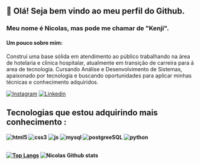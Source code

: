 
## 👋 Olá! Seja bem vindo ao meu perfil do Github. 

### Meu nome é Nicolas, mas pode me chamar de "Kenji".

#### Um pouco sobre mim:

Construí uma base sólida em atendimento ao público trabalhando na área de hotelaria e clinica hospitalar, atualmente em transição de carreira para á area de tecnologia. Cursando Análise e Desenvolvimento de Sistemas, apaixonado por tecnologia e buscando oportunidades para aplicar minhas técnicas e conhecimento adquiridos.

[![Instagram](https://img.shields.io/badge/Instagram-E4405F?style=for-the-badge&logo=instagram&logoColor=white)](https://www.instagram.com/nhkenji/)
[![Linkedin](https://img.shields.io/badge/LinkedIn-0077B5?style=for-the-badge&logo=linkedin&logoColor=white)](https://www.linkedin.com/in/nicolas-henrique-758710133)

## Tecnologias que estou adquirindo mais conhecimento :

<div style="display: inline_block"><b>
    <img align="center" alt="html5" src="https://img.shields.io/badge/HTML5-E34F26?style=for-the-badge&logo=html5&logoColor=white" />
    <img align="center" alt="css3" src="https://img.shields.io/badge/CSS3-1572B6?style=for-the-badge&logo=css3&logoColor=white" />
    <img align="center" alt="js" src="https://img.shields.io/badge/JavaScript-F7DF1E?style=for-the-badge&logo=javascript&logoColor=black" />
    <img align="center" alt="mysql" src="https://img.shields.io/badge/MySQL-005C84?style=for-the-badge&logo=mysql&logoColor=white" />    
    <img align="center" alt="postgreeSQL" src="https://img.shields.io/badge/PostgreSQL-316192?style=for-the-badge&logo=postgresql&logoColor=white" />
    <img align="center" alt="python" src="https://img.shields.io/badge/Python-14354C?style=for-the-badge&logo=python&logoColor=white" />
</div><br/>
    
[![Top Langs](https://github-readme-stats.vercel.app/api/top-langs/?username=henriNicolas&layout=donut-vertical)](https://github.com/anuraghazra/github-readme-stats)    ![Nicolas Github stats](https://github-readme-stats.vercel.app/api?username=henriNicolas&show_icons=true&theme=dracula)



